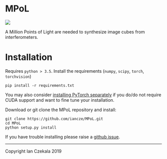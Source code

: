 # MPoL

![](https://github.com/iancze/MPoL/workflows/Python%20package/badge.svg)

A Million Points of Light are needed to synthesize image cubes from interferometers.

# Installation

Requires `python > 3.5`. Install the requirements (`numpy`, `scipy`, `torch`, `torchvision`)

    pip install -r requirements.txt

You may also consider [installing PyTorch separately](https://pytorch.org/) if you do/do not require CUDA support and want to fine tune your installation. 

Download or git clone the MPoL repository and install:

    git clone https://github.com/iancze/MPoL.git
    cd MPoL
    python setup.py install

If you have trouble installing please raise a [github issue](https://github.com/iancze/MPoL/issues).

---
Copyright Ian Czekala 2019